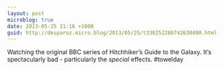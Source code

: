 ```yaml
---
layout: post
microblog: true
date: 2013-05-25 21:16 +1000
guid: http://desparoz.micro.blog/2013/05/25/t338252286742630400.html
---
```

Watching the original BBC series of Hitchhiker’s Guide to the Galaxy. It’s spectacularly bad - particularly the *special* effects. #towelday
